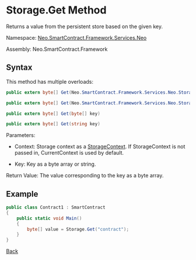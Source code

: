 # Storage.Get Method

Returns a value from the persistent store based on the given key.

Namespace: [Neo.SmartContract.Framework.Services.Neo](../../neo.md)

Assembly: Neo.SmartContract.Framework

## Syntax

This method has multiple overloads:

```c#
public extern byte[] Get(Neo.SmartContract.Framework.Services.Neo.StorageContext context, byte[] key)
```

```c#
public extern byte[] Get(Neo.SmartContract.Framework.Services.Neo.StorageContext context, string key)
```

```c#
public extern byte[] Get(byte[] key)
```

```c#
public extern byte[] Get(string key)
```

Parameters:

- Context: Storage context as a [StorageContext](../StorageContext.md). If StorageContext is not passed in, CurrentContext is used by default.

- Key: Key as a byte array or string.


Return Value: The value corresponding to the key as a byte array.

## Example

```c#
public class Contract1 : SmartContract
{
    public static void Main()
    {
        byte[] value = Storage.Get("contract");
    }
}
```



[Back](../Storage.md)
